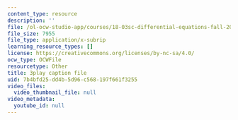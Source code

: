 ```yaml
---
content_type: resource
description: ''
file: /ol-ocw-studio-app/courses/18-03sc-differential-equations-fall-2011/7b4bfd25dd4b5d96c568197f661f3255_Gb5o6VNboV0.srt
file_size: 7955
file_type: application/x-subrip
learning_resource_types: []
license: https://creativecommons.org/licenses/by-nc-sa/4.0/
ocw_type: OCWFile
resourcetype: Other
title: 3play caption file
uid: 7b4bfd25-dd4b-5d96-c568-197f661f3255
video_files:
  video_thumbnail_file: null
video_metadata:
  youtube_id: null
---
```

